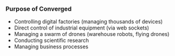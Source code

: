 ### Purpose of Converged

- Controlling digital factories (managing thousands
  of devices)
- Direct control of industrial equipment (via web sockets)
- Managing a swarm of drones (warehouse robots, flying drones)
- Conducting scientific research
- Managing business processes
